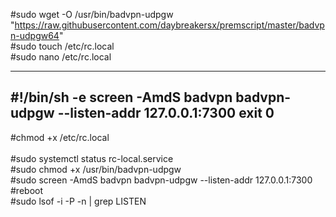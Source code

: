 #sudo wget -O /usr/bin/badvpn-udpgw "https://raw.githubusercontent.com/daybreakersx/premscript/master/badvpn-udpgw64"      <br>
#sudo touch /etc/rc.local   <br>
#sudo nano /etc/rc.local         <br>

----------------------
#!/bin/sh -e
screen -AmdS badvpn badvpn-udpgw --listen-addr 127.0.0.1:7300
exit 0
----------------------

#chmod +x /etc/rc.local          <br>           
#sudo systemctl status rc-local.service           <br>
#sudo chmod +x /usr/bin/badvpn-udpgw             <br>
#sudo screen -AmdS badvpn badvpn-udpgw --listen-addr 127.0.0.1:7300        <br>
#reboot   <br>
#sudo lsof -i -P -n | grep LISTEN        <br>

